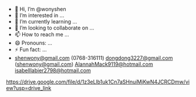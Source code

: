 - 👋 Hi, I’m @wonyshen
- 👀 I’m interested in ...
- 🌱 I’m currently learning ...
- 💞️ I’m looking to collaborate on ...
- 📫 How to reach me ...
- 😄 Pronouns: ...
- ⚡ Fun fact: ...
- shenwony@gmail.com (0768-316111)
dongdong3227@gmail.com (shenwony@gmail.com)
AlannahMack9119@hotmail.com
isabelllabier2798@hotmail.com

https://drive.google.com/file/d/1z3eLlb1uk1Cn7aSHnuiMjKwN4JCRCDmw/view?usp=drive_link
<!---
wonyshen/wonyshen is a ✨ special ✨ repository because its `README.md` (this file) appears on your GitHub profile.
You can click the Preview link to take a look at your changes.
--->
